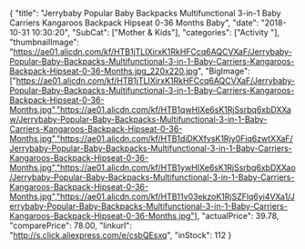 {
	"title": "Jerrybaby Popular Baby Backpacks Multifunctional 3-in-1 Baby Carriers Kangaroos Backpack Hipseat 0-36 Months Baby",
	"date": "2018-10-31 10:30:20",
	"SubCat": ["Mother & Kids"],
	"categories": ["Activity "],
	"thumbnailImage": "https://ae01.alicdn.com/kf/HTB1jTLIXirxK1RkHFCcq6AQCVXaF/Jerrybaby-Popular-Baby-Backpacks-Multifunctional-3-in-1-Baby-Carriers-Kangaroos-Backpack-Hipseat-0-36-Months.jpg_220x220.jpg",
	"BigImage": ["https://ae01.alicdn.com/kf/HTB1jTLIXirxK1RkHFCcq6AQCVXaF/Jerrybaby-Popular-Baby-Backpacks-Multifunctional-3-in-1-Baby-Carriers-Kangaroos-Backpack-Hipseat-0-36-Months.jpg","https://ae01.alicdn.com/kf/HTB1qwHIXe6sK1RjSsrbq6xbDXXaw/Jerrybaby-Popular-Baby-Backpacks-Multifunctional-3-in-1-Baby-Carriers-Kangaroos-Backpack-Hipseat-0-36-Months.jpg","https://ae01.alicdn.com/kf/HTB1diDKXfvsK1Rjy0Fiq6zwtXXaF/Jerrybaby-Popular-Baby-Backpacks-Multifunctional-3-in-1-Baby-Carriers-Kangaroos-Backpack-Hipseat-0-36-Months.jpg","https://ae01.alicdn.com/kf/HTB1ywHIXe6sK1RjSsrbq6xbDXXao/Jerrybaby-Popular-Baby-Backpacks-Multifunctional-3-in-1-Baby-Carriers-Kangaroos-Backpack-Hipseat-0-36-Months.jpg","https://ae01.alicdn.com/kf/HTB11v03ekzoK1RjSZFlq6yi4VXa1/Jerrybaby-Popular-Baby-Backpacks-Multifunctional-3-in-1-Baby-Carriers-Kangaroos-Backpack-Hipseat-0-36-Months.jpg"],
	"actualPrice": 39.78,
	"comparePrice": 78.00,
	"linkurl": "http://s.click.aliexpress.com/e/csbQEsxq",
	"inStock": 112
}
